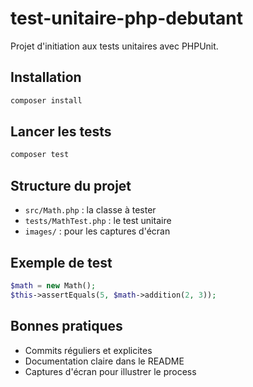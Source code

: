 # test-unitaire-php-debutant

Projet d'initiation aux tests unitaires avec PHPUnit.

## Installation
```bash
composer install
```

## Lancer les tests
```bash
composer test
```

## Structure du projet
- `src/Math.php` : la classe à tester
- `tests/MathTest.php` : le test unitaire
- `images/` : pour les captures d'écran

## Exemple de test
```php
$math = new Math();
$this->assertEquals(5, $math->addition(2, 3));
```

## Bonnes pratiques
- Commits réguliers et explicites
- Documentation claire dans le README
- Captures d'écran pour illustrer le process
